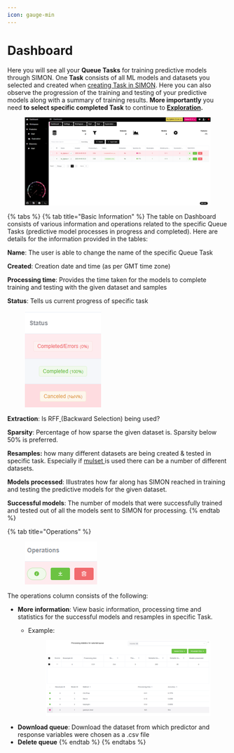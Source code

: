 ```yaml
---
icon: gauge-min
---
```


# Dashboard

Here you will see all your **Queue Tasks** for training predictive models through SIMON. One **Task** consists of all ML models and datasets you selected and created when [creating Task in SIMON](../data-analysis/predictive/#id-1.-simon-machine-learning). Here you can also observe the progression of the training and testing of your predictive models along with a summary of training results. **More importantly** you need **to select specific completed Task** to continue to [**Exploration**](../data-analysis/predictive/exploration/)**.**

<figure><img src="../.gitbook/assets/PANDORA Dashboard.png" alt=""><figcaption></figcaption></figure>

{% tabs %}
{% tab title="Basic Information" %}
The table on Dashboard consists of various information and operations related to the specific Queue Tasks (predictive model processes in progress and completed). Here are details for the information provided in the tables:&#x20;

**Name**: The user is able to change the name of the specific Queue Task

**Created**: Creation date and time (as per GMT time zone)

**Processing time**: Provides the time taken for the models to complete training and testing with the given dataset and samples

**Status**: Tells us current progress of specific task

<figure><img src="../.gitbook/assets/Dashboard_Model_status.png" alt=""><figcaption></figcaption></figure>

**Extraction**: Is RFF[ ](../data-analysis/predictive/simon/mulset-multiset-intersection.md)(Backward Selection) being used?

**Sparsity**: Percentage of how sparse the given dataset is. Sparsity below 50% is preferred.

**Resamples:** how many different datasets are being created & tested in specific task. Especially if [mulset ](../data-analysis/predictive/simon/mulset-multiset-intersection.md)is used there can be a number of different datasets.

**Models processed**: Illustrates how far along has SIMON reached in training and testing the predictive models for the given dataset.

**Successful models**: The number of models that were successfully trained and tested out of all the models sent to SIMON for processing.&#x20;
{% endtab %}

{% tab title="Operations" %}
<figure><img src="../.gitbook/assets/Dashboard_Operations.png" alt=""><figcaption></figcaption></figure>

The operations column consists of the following:&#x20;

* **More information**: View basic information, processing time and statistics for the successful models and resamples in specific Task.
  *   Example:

      <figure><img src="../.gitbook/assets/Dashboard_Operations_More_information_01.png" alt=""><figcaption></figcaption></figure>
* **Download queue**: Download the dataset from which predictor and response variables were chosen as a .csv file
* **Delete queue**
{% endtab %}
{% endtabs %}

